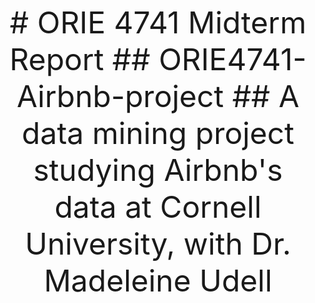 


<p align="center">
<font size ="7"> # ORIE 4741 Midterm Report
  ## ORIE4741-Airbnb-project
  ## A data mining project studying Airbnb's data at Cornell University, with Dr. Madeleine Udell</font>

 
</p>

